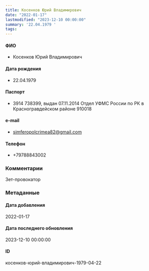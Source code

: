 ```yaml
---
title: Косенков Юрий Владимирович
date: "2022-01-17"
lastmodified: "2023-12-10 00:00:00"
summary: '22.04.1979 '
tags: 
---
```

<!--# pp1-->
<!--## Фигурант-->
<!--### Личные данные-->
#### ФИО
- Косенков Юрий Владимирович
#### Дата рождения
- 22.04.1979
#### Паспорт
- 3914 738399, выдан 07.11.2014 Отдел УФМС России по РК в Красногравдейском районе 910018
#### e-mail
- simferopolcrimea82@gmail.com
#### Телефон
- +79788843002
### Комментарии
Зет-провокатор
### Метаданные
#### Дата добавления
2022-01-17
#### Дата последнего обновления
2023-12-10 00:00:00
#### ID
косенков-юрий-владимирович-1979-04-22
<!--## END;-->
